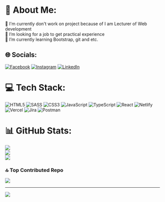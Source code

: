 # 💫 About Me:
🔭 I'm currently don't work on project because of I am Lecturer of Web development<br>🤝 I’m looking for a job to get practical experience<br>🌱 I’m currently learning Bootstrap, git and etc.<br>


## 🌐 Socials:
[![Facebook](https://img.shields.io/badge/Facebook-%231877F2.svg?logo=Facebook&logoColor=white)](https://facebook.com/Guka) [![Instagram](https://img.shields.io/badge/Instagram-%23E4405F.svg?logo=Instagram&logoColor=white)](https://instagram.com/Guka) [![LinkedIn](https://img.shields.io/badge/LinkedIn-%230077B5.svg?logo=linkedin&logoColor=white)](https://linkedin.com/in/Gurami) 

# 💻 Tech Stack:
![HTML5](https://img.shields.io/badge/html5-%23E34F26.svg?style=for-the-badge&logo=html5&logoColor=white) ![SASS](https://img.shields.io/badge/SASS-hotpink.svg?style=for-the-badge&logo=SASS&logoColor=white) ![CSS3](https://img.shields.io/badge/css3-%231572B6.svg?style=for-the-badge&logo=css3&logoColor=white) ![JavaScript](https://img.shields.io/badge/javascript-%23323330.svg?style=for-the-badge&logo=javascript&logoColor=%23F7DF1E) ![TypeScript](https://img.shields.io/badge/typescript-%23007ACC.svg?style=for-the-badge&logo=typescript&logoColor=white) ![React](https://img.shields.io/badge/react-%2320232a.svg?style=for-the-badge&logo=react&logoColor=%2361DAFB) ![Netlify](https://img.shields.io/badge/netlify-%23000000.svg?style=for-the-badge&logo=netlify&logoColor=#00C7B7) ![Vercel](https://img.shields.io/badge/vercel-%23000000.svg?style=for-the-badge&logo=vercel&logoColor=white) ![Jira](https://img.shields.io/badge/jira-%230A0FFF.svg?style=for-the-badge&logo=jira&logoColor=white) ![Postman](https://img.shields.io/badge/Postman-FF6C37?style=for-the-badge&logo=postman&logoColor=white)
# 📊 GitHub Stats:
![](https://github-readme-stats.vercel.app/api?username=Guka20&theme=dark&hide_border=false&include_all_commits=false&count_private=false)<br/>
![](https://github-readme-streak-stats.herokuapp.com/?user=Guka20&theme=dark&hide_border=false)<br/>
![](https://github-readme-stats.vercel.app/api/top-langs/?username=Guka20&theme=dark&hide_border=false&include_all_commits=false&count_private=false&layout=compact)

### 🔝 Top Contributed Repo
![](https://github-contributor-stats.vercel.app/api?username=Guka20&limit=5&theme=dark&combine_all_yearly_contributions=true)

---
[![](https://visitcount.itsvg.in/api?id=Guka20&icon=0&color=0)](https://visitcount.itsvg.in)

<!-- Proudly created with GPRM ( https://gprm.itsvg.in ) -->
